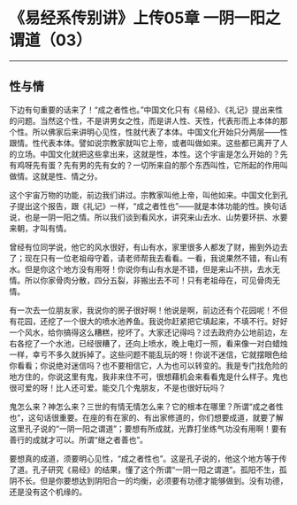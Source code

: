 # 《易经系传别讲》上传05章 一阴一阳之谓道（03）

------

## 性与情

下边有句重要的话来了！“成之者性也。”中国文化只有《易经》、《礼记》提出来性的问题。当然这个性，不是讲男女之性，而是讲人性、天性，代表形而上本体的那个性。所以佛家后来讲明心见性，性就代表了本体。中国文化开始只分两层——性跟情。性代表本体。譬如说宗教家就叫它上帝，或者叫做如来。这些都已离开了人的立场。中国文化就把这些拿出来，这就是性，本性。这个宇宙是怎么开始的？先有鸡呀先有蛋？先有男的先有女的？一切所来自的那个东西叫性，它所起的作用叫做情。这就是性、情之分。

这个宇宙万物的功能，前边我们讲过。宗教家叫他上帝，叫他如来。中国文化到孔子提出这个报告，跟《礼记》一样，“成之者性也”——就是本体功能的性。换句话说，也是一阴一阳之情。所以我们谈到看风水，讲究来山去水、山势要环拱、水要来朝，才叫有情。

曾经有位同学说，他它的风水很好，有山有水，家里很多人都发了财，搬到外边去了；现在只有一位老祖母守着，请老师帮我去看看。一看，我说果然不错，有山有水。但是你这个地方没有用呀！你说你有山有水是不错，但是来山不拱，去水无情。所以你家骨肉分散，四分五裂，非搬出去不可！只有老祖母在，可见骨肉无情。

有一次去一位朋友家，我说你的房子很好啊！他说是啊，前边还有个花园呢！不但有花园，还挖了一个很大的喷水池养鱼。我说你赶紧把它填起来，不填不行。好好一个风水，给你搞得这么糟糕，挖坏了。大家还记得吗？过去政府办公地前边，左右各挖了一个水池，已经很糟了，还向上喷水，晚上电灯一照，看来像一对白蜡烛一样，幸亏不多久就拆掉了。这些问题不能乱玩的呀！你说不迷信，它就摆眼色给你看看；你说绝对迷信吗？也不要相信它，人为也可以转变的。我是专门找危险的地方住的，你说这里有鬼，我非来住不可，很想藉机会来看看鬼是什么样子。鬼也很可爱的呀！比人还可爱。能交几个鬼朋友，不是也很好玩吗？

鬼怎么来？神怎么来？三世的有情无情怎么来？它的根本在哪里？所谓“成之者性也”，这句话很重要。在座的有在家的、有出家修道的，你们想要成道，就要了解这里孔子说的“一阴一阳之谓道”；要想有所成就，光靠打坐练气功没有用啊！要有善行的成就才可以。所谓“继之者善也”。

要想真的成道，须要明心见性，“成之者性也”。这是孔子说的，他这个地方等于传了道。孔子研究《易经》的结果，懂了这个所谓“一阴一阳之谓道”。孤阳不生，孤阴不长。但是你要想达到阴阳合一的均衡，必须要有功德才能够做到。没有功德，还是没有这个机缘的。